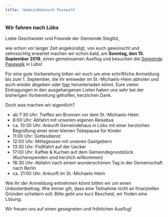 ```yaml
---
title: 'Gemeindebesuch Pasewalk'
---
```


### Wir fahren nach Lübs

Liebe Geschwister und Freunde der Gemeinde Steglitz,

wie schon vor langer Zeit angekündigt, von euch gewünscht und sehnsüchtig erwartet machen wir schon bald, am **Sonntag, den 15. September 2019**, einen gemeinsamen Ausflug und besuchen die [Gemeinde Pasewalk](https://www.johannische-kirche.org/de/06_gemeinden/21_pasewalk/index.php) in Lübs!

Für eine gute Vorbereitung bitten wir euch um eine schriftliche Anmeldung bis zum 1. September, die ihr entweder im St.-Michaels-Heim abholen und auch wieder abgeben oder [hier](https://cloud.johannische-kirche.org/index.php/s/yo2sAzgFqSdFFtW) herunterladen könnt. Eure vielen Eintragungen in den ausgehangenen Listen haben uns sehr bei der bisherigen Vorbereitung geholfen, herzlichen Dank.

Doch was machen wir eigentlich?
* ab 7:30 Uhr: Treffen am Brunnen vor dem St.-Michaels-Heim
* 8:00 Uhr: Abfahrt mit unserem eigenen Reisebus
* ca. 10:30 Uhr: Ankunft Gemeindehaus in Lübs mit einer herzlichen Begrüßung einer einer kleinen Tobepause für Kinder
* 11:00 Uhr: Gottesdienst
* 12:00 Uhr: Mittagessen mit unseren Gastgebern
* 13:30 Uhr: Floßfahrt auf der Uecker
* 17:00 Uhr: Kaffee & Kuchen auf dem Gemeindegrundstück (Kuchenspenden sind herzlich willkommen)
* 18:30 Uhr: Abfahrt nach einem wunderschönen Tag in der Gemeinschaft nach Berlin
*  ca. 21:00 Uhr: Ankunft im St.-Michaels-Heim

Wie Ihr der Anmeldung entnehmen könnt bitten wir um einen Unkostenbeitrag. Wie immer gilt, dass eine Teilnahme nicht an finanziellen Gründen scheitern soll. Bitte gebt uns kurz Bescheid, wir finden eine Lösung.

Wir freuen uns auf einen gesegneten und fröhlichen Ausflug!